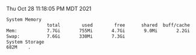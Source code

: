 Thu Oct 28 11:18:05 PM MDT 2021
```bash
System Memory
               total        used        free      shared  buff/cache   available
Mem:           7.7Gi       755Mi       4.7Gi       9.0Mi       2.2Gi       6.5Gi
Swap:          7.6Gi       330Mi       7.3Gi
System Storage
682M	.
```
